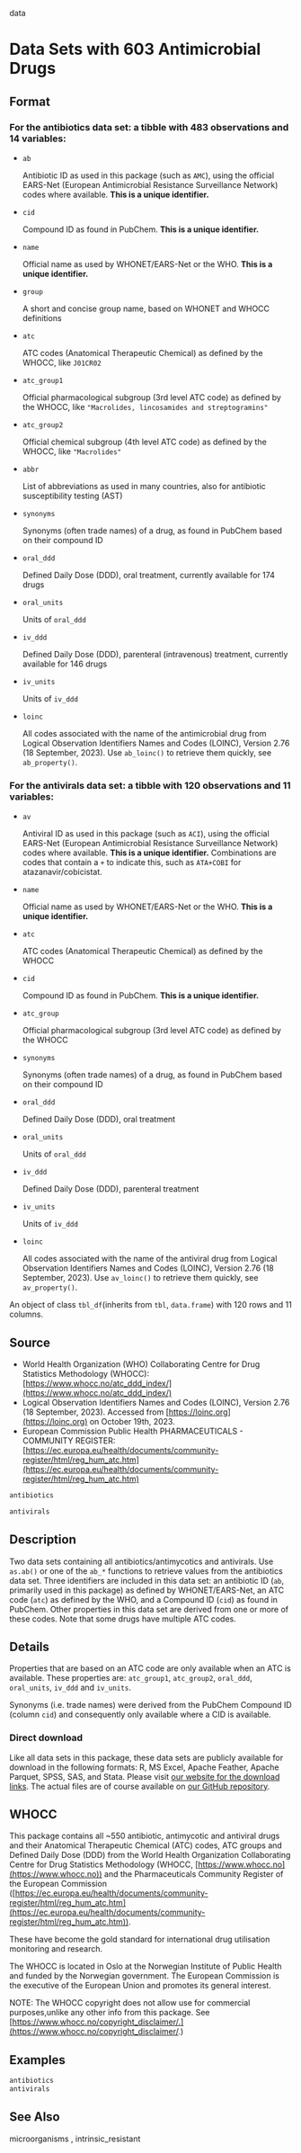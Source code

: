  data

# Data Sets with 603 Antimicrobial Drugs

## Format

### For the antibiotics data set: a tibble with 483 observations and 14 variables:

 * `ab`
   
   Antibiotic ID as used in this package (such as `AMC`), using the official EARS-Net (European Antimicrobial Resistance Surveillance Network) codes where available. **This is a unique identifier.**
 * `cid`
   
   Compound ID as found in PubChem. **This is a unique identifier.**
 * `name`
   
   Official name as used by WHONET/EARS-Net or the WHO. **This is a unique identifier.**
 * `group`
   
   A short and concise group name, based on WHONET and WHOCC definitions
 * `atc`
   
   ATC codes (Anatomical Therapeutic Chemical) as defined by the WHOCC, like `J01CR02`
 * `atc_group1`
   
   Official pharmacological subgroup (3rd level ATC code) as defined by the WHOCC, like `"Macrolides, lincosamides and streptogramins"`
 * `atc_group2`
   
   Official chemical subgroup (4th level ATC code) as defined by the WHOCC, like `"Macrolides"`
 * `abbr`
   
   List of abbreviations as used in many countries, also for antibiotic susceptibility testing (AST)
 * `synonyms`
   
   Synonyms (often trade names) of a drug, as found in PubChem based on their compound ID
 * `oral_ddd`
   
   Defined Daily Dose (DDD), oral treatment, currently available for 174 drugs
 * `oral_units`
   
   Units of `oral_ddd`
 * `iv_ddd`
   
   Defined Daily Dose (DDD), parenteral (intravenous) treatment, currently available for 146 drugs
 * `iv_units`
   
   Units of `iv_ddd`
 * `loinc`
   
   All codes associated with the name of the antimicrobial drug from Logical Observation Identifiers Names and Codes (LOINC), Version 2.76 (18 September, 2023). Use `ab_loinc()` to retrieve them quickly, see `ab_property()`.

### For the antivirals data set: a tibble with 120 observations and 11 variables:

 * `av`
   
   Antiviral ID as used in this package (such as `ACI`), using the official EARS-Net (European Antimicrobial Resistance Surveillance Network) codes where available. **This is a unique identifier.** Combinations are codes that contain a `+` to indicate this, such as `ATA+COBI` for atazanavir/cobicistat.
 * `name`
   
   Official name as used by WHONET/EARS-Net or the WHO. **This is a unique identifier.**
 * `atc`
   
   ATC codes (Anatomical Therapeutic Chemical) as defined by the WHOCC
 * `cid`
   
   Compound ID as found in PubChem. **This is a unique identifier.**
 * `atc_group`
   
   Official pharmacological subgroup (3rd level ATC code) as defined by the WHOCC
 * `synonyms`
   
   Synonyms (often trade names) of a drug, as found in PubChem based on their compound ID
 * `oral_ddd`
   
   Defined Daily Dose (DDD), oral treatment
 * `oral_units`
   
   Units of `oral_ddd`
 * `iv_ddd`
   
   Defined Daily Dose (DDD), parenteral treatment
 * `iv_units`
   
   Units of `iv_ddd`
 * `loinc`
   
   All codes associated with the name of the antiviral drug from Logical Observation Identifiers Names and Codes (LOINC), Version 2.76 (18 September, 2023). Use `av_loinc()` to retrieve them quickly, see `av_property()`.

An object of class `tbl_df`(inherits from `tbl`, `data.frame`) with 120 rows and 11 columns.

## Source

 * World Health Organization (WHO) Collaborating Centre for Drug Statistics Methodology (WHOCC): [https://www.whocc.no/atc_ddd_index/](https://www.whocc.no/atc_ddd_index/)
 * Logical Observation Identifiers Names and Codes (LOINC), Version 2.76 (18 September, 2023). Accessed from [https://loinc.org](https://loinc.org) on October 19th, 2023.
 * European Commission Public Health PHARMACEUTICALS - COMMUNITY REGISTER: [https://ec.europa.eu/health/documents/community-register/html/reg_hum_atc.htm](https://ec.europa.eu/health/documents/community-register/html/reg_hum_atc.htm)

```r
antibiotics

antivirals
```

## Description

Two data sets containing all antibiotics/antimycotics and antivirals. Use `as.ab()` or one of the `ab_*` functions to retrieve values from the antibiotics data set. Three identifiers are included in this data set: an antibiotic ID (`ab`, primarily used in this package) as defined by WHONET/EARS-Net, an ATC code (`atc`) as defined by the WHO, and a Compound ID (`cid`) as found in PubChem. Other properties in this data set are derived from one or more of these codes. Note that some drugs have multiple ATC codes.

## Details

Properties that are based on an ATC code are only available when an ATC is available. These properties are: `atc_group1`, `atc_group2`, `oral_ddd`, `oral_units`, `iv_ddd` and `iv_units`.

Synonyms (i.e. trade names) were derived from the PubChem Compound ID (column `cid`) and consequently only available where a CID is available.

### Direct download

 Like all data sets in this package, these data sets are publicly available for download in the following formats: R, MS Excel, Apache Feather, Apache Parquet, SPSS, SAS, and Stata. Please visit [our website for the download links](https://msberends.github.io/AMR/articles/datasets.html). The actual files are of course available on [our GitHub repository](https://github.com/msberends/AMR/tree/main/data-raw).

## WHOCC

 This package contains all ~550 antibiotic, antimycotic and antiviral drugs and their Anatomical Therapeutic Chemical (ATC) codes, ATC groups and Defined Daily Dose (DDD) from the World Health Organization Collaborating Centre for Drug Statistics Methodology (WHOCC, [https://www.whocc.no](https://www.whocc.no)) and the Pharmaceuticals Community Register of the European Commission ([https://ec.europa.eu/health/documents/community-register/html/reg_hum_atc.htm](https://ec.europa.eu/health/documents/community-register/html/reg_hum_atc.htm)).

These have become the gold standard for international drug utilisation monitoring and research.

The WHOCC is located in Oslo at the Norwegian Institute of Public Health and funded by the Norwegian government. The European Commission is the executive of the European Union and promotes its general interest.

NOTE: The WHOCC copyright does not allow use for commercial purposes,unlike any other info from this package. See [https://www.whocc.no/copyright_disclaimer/.](https://www.whocc.no/copyright_disclaimer/.)

## Examples

```r
antibiotics
antivirals
```

## See Also

microorganisms , intrinsic_resistant



